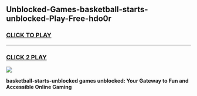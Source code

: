 
## Unblocked-Games-basketball-starts-unblocked-Play-Free-hdo0r
<h3>
<a href="https://premium76.site?title=basketball-starts-unblocked&ref=23A">CLICK TO PLAY</a></h3>
<hr>

<h3>
<a href="https://premium76.site?title=basketball-starts-unblocked&ref=23A">CLICK 2 PLAY</a>
  
</h3>

<a href="https://premium76.site?title=basketball-starts-unblocked&ref=23A"><img src="https://clearcache.store/games.png"></a>


**basketball-starts-unblocked games unblocked: Your Gateway to Fun and Accessible Online Gaming**
